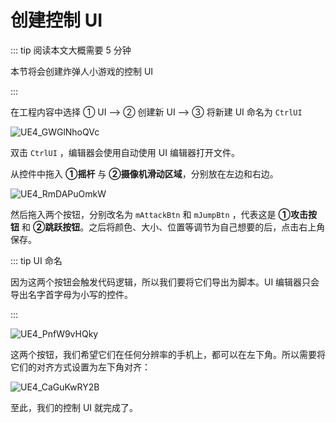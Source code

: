 # 创建控制 UI

::: tip 阅读本文大概需要 5 分钟

本节将会创建炸弹人小游戏的控制 UI

:::

在工程内容中选择 ① UI  --> ② 创建新 UI --> ③ 将新建 UI 命名为 `CtrlUI`

![UE4_GWGlNhoQVc](https://arkimg.ark.online/UE4_GWGlNhoQVc.webp)

双击 `CtrlUI` ，编辑器会使用自动使用 UI 编辑器打开文件。

从控件中拖入 **①摇杆** 与 **②摄像机滑动区域**，分别放在左边和右边。

![UE4_RmDAPuOmkW](https://arkimg.ark.online/UE4_RmDAPuOmkW.webp)

然后拖入两个按钮，分别改名为 `mAttackBtn` 和 `mJumpBtn` ，代表这是 **①攻击按钮** 和 **②跳跃按钮**。之后将颜色、大小、位置等调节为自己想要的后，点击右上角保存。

:::  tip UI 命名

因为这两个按钮会触发代码逻辑，所以我们要将它们导出为脚本。UI 编辑器只会导出名字首字母为小写的控件。

:::

![UE4_PnfW9vHQky](https://arkimg.ark.online/UE4_PnfW9vHQky.webp)

这两个按钮，我们希望它们在任何分辨率的手机上，都可以在左下角。所以需要将它们的对齐方式设置为左下角对齐：

![UE4_CaGuKwRY2B](https://arkimg.ark.online/UE4_CaGuKwRY2B.webp)

至此，我们的控制 UI 就完成了。